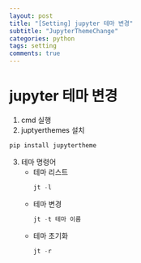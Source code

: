 ```yaml
---
layout: post
title: "[Setting] jupyter 테마 변경"
subtitle: "JupyterThemeChange"
categories: python
tags: setting
comments: true
---
```


# jupyter 테마 변경

1. cmd 실행
2. juptyerthemes 설치
```python
pip install jupytertheme
```
3. 테마 명령어
    * 테마 리스트
      ```python
      jt -l
      ```
    * 테마 변경
      ```python
      jt -t 테마 이름
      ```
    * 테마 초기화
      ```python
      jt -r
      ```
